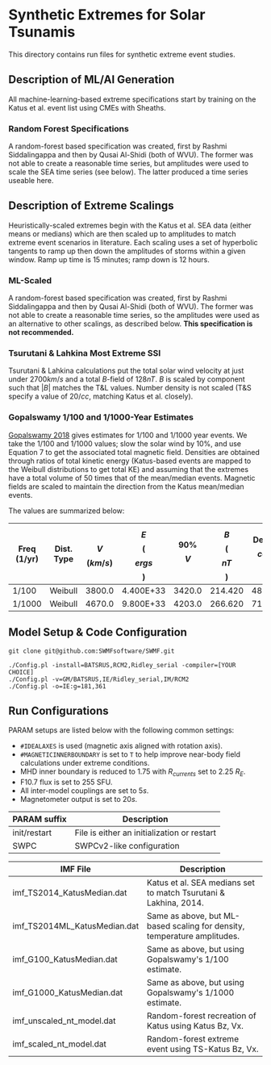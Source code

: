 # Synthetic Extremes for Solar Tsunamis

This directory contains run files for synthetic extreme event studies.

## Description of ML/AI Generation
All machine-learning-based extreme specifications start by training on the
Katus et al. event list using CMEs with Sheaths.

### Random Forest Specifications
A random-forest based specification was created, first by Rashmi Siddalingappa
and then by Qusai Al-Shidi (both of WVU). The former was not able to create
a reasonable time series, but amplitudes were used to scale the SEA time series
(see below). The latter produced a time series useable here.

## Description of Extreme Scalings
Heuristically-scaled extremes begin with the Katus et al. SEA data (either
means or medians) which are then scaled up to amplitudes to match extreme
event scenarios in literature. Each scaling uses a set of hyperbolic tangents
to ramp up then down the amplitudes of storms within a given window.
Ramp up time is 15 minutes; ramp down is 12 hours.

### ML-Scaled
A random-forest based specification was created, first by Rashmi Siddalingappa
and then by Qusai Al-Shidi (both of WVU). The former was not able to create
a reasonable time series, so the amplitudes were used as an alternative to
other scalings, as described below. **This specification is not recommended.**

### Tsurutani & Lahkina Most Extreme SSI
Tsurutani & Lahkina calculations put the total solar wind velocity at just
under 2700$km/s$ and a total $B$-field of 128$nT$. $B$ is scaled by component
such that $|B|$ matches the T&L values. Number density is not scaled (T&S
specify a value of 20$/cc$, matching Katus et al. closely).

### Gopalswamy 1/100 and 1/1000-Year Estimates
[Gopalswamy 2018](https://www.sciencedirect.com/science/article/pii/B9780128127001000029)
gives estimates for 1/100 and 1/1000 year events.
We take the 1/100 and 1/1000 values; slow the solar wind by 10%, and use
Equation 7 to get the associated total magnetic field.
Densities are obtained through ratios of total kinetic energy (Katus-based
events are mapped to the Weibull distributions to get total KE) and assuming
that the extremes have a total volume of 50 times that of the mean/median
events. Magnetic fields are scaled to maintain the direction from the
Katus mean/median events.

The values are summarized below:

| Freq (1/yr) | Dist. Type  |$$V$$ ($km/s$) |$$E$$ ($$ergs$$) |   90% $$V$$   | $$B$$ ($$nT$$)  |Dens ($$ccm$$) |
|-------------|-------------|-------------|-------------|-------------|-------------|-------------|
|    1/100    |   Weibull   |   3800.0    |  4.400E+33  |   3420.0    |   214.420   |   48.635    |
|   1/1000    |   Weibull   |   4670.0    |  9.800E+33  |   4203.0    |   266.620   |   71.722    |


## Model Setup & Code Configuration

```
git clone git@github.com:SWMFsoftware/SWMF.git

./Config.pl -install=BATSRUS,RCM2,Ridley_serial -compiler=[YOUR CHOICE]
./Config.pl -v=GM/BATSRUS,IE/Ridley_serial,IM/RCM2
./Config.pl -o=IE:g=181,361
```

## Run Configurations

PARAM setups are listed below with the following common settings:

- `#IDEALAXES` is used (magnetic axis aligned with rotation axis).
- `#MAGNETICINNERBOUNDARY` is set to `T` to help improve near-body field calculations under extreme conditions.
- MHD inner boundary is reduced to 1.75 with $R_{currents}$ set to 2.25 $R_E$.
- F10.7 flux is set to 255 SFU.
- All inter-model couplings are set to 5$s$.
- Magnetometer output is set to 20$s$.

| PARAM suffix | Description |
|--------------|-------------|
|init/restart | File is either an initialization or restart |
|SWPC          | SWPCv2-like configuration |

| IMF File | Description |
|--------------|-------------|
|imf_TS2014_KatusMedian.dat | Katus et al. SEA medians set to match Tsurutani & Lakhina, 2014. |
|imf_TS2014ML_KatusMedian.dat  | Same as above, but ML-based scaling for density, temperature amplitudes. |
|imf_G100_KatusMedian.dat | Same as above, but using Gopalswamy's 1/100 estimate. |
|imf_G1000_KatusMedian.dat |Same as above, but using Gopalswamy's 1/1000 estimate. |
|imf_unscaled_nt_model.dat | Random-forest recreation of Katus using Katus Bz, Vx. |
|imf_scaled_nt_model.dat | Random-forest extreme event using TS-Katus Bz, Vx. |
